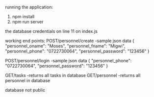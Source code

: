 running the application:

1. npm install
2. npm run server

the database credentials on line 11 on index.js

working end points:
POST/personnel/create 
-sample json data {
"personnel_oname": "Moses",
"personnel_fname": "Migwi",
"personnel_phone": "0722730064",
"personnel_password": "123456"
}

POST/personnel/login
-sample json data
{
"personnel_phone": "0722730064",
"personnel_password": "123456"
}


GET/tasks -returns all tasks in database
GET/personnel -returns all personnel in database

database not public
